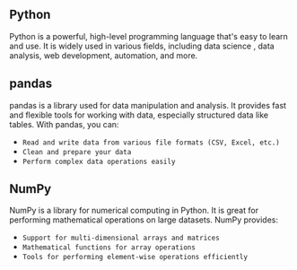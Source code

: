 ## Python
Python is a powerful, high-level programming language that's easy to learn and use. It is widely used in various fields, including data science , data analysis, web development, automation, and more.

## pandas
pandas is a library used for data manipulation and analysis. It provides fast and flexible tools for working with data, especially structured data like tables. With pandas, you can:
- `Read and write data from various file formats (CSV, Excel, etc.)`
- `Clean and prepare your data`
- `Perform complex data operations easily`

## NumPy
NumPy is a library for numerical computing in Python. It is great for performing mathematical operations on large datasets. NumPy provides:
- `Support for multi-dimensional arrays and matrices`
- `Mathematical functions for array operations`
- `Tools for performing element-wise operations efficiently`


